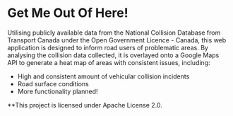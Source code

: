 # Get Me Out Of Here!
Utilising publicly available data from the National Collision Database from Transport Canada under the Open Government Licence - Canada, this web application is designed to inform road users of problematic areas. By analysing the collision data collected, it is overlayed onto a Google Maps API to generate a heat map of areas with consistent issues, including:

* High and consistent amount of vehicular collision incidents
* Road surface conditions
* More functionality planned!

**This project is licensed under Apache License 2.0.
